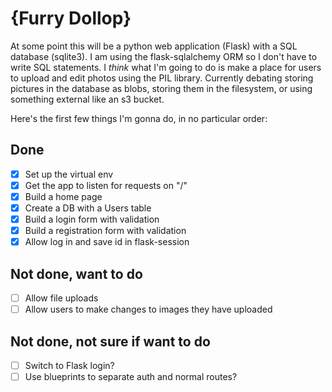 # {Furry Dollop}

At some point this will be a python web application (Flask) with a SQL database (sqlite3). I am using the flask-sqlalchemy ORM so I don't have to write SQL statements. I *think* what I'm going to do is make a place for users to upload and edit photos using the PIL library. Currently debating storing pictures in the database as blobs, storing them in the filesystem, or using something external like an s3 bucket. 

Here's the first few things I'm gonna do, in no particular order:
## Done
- [x] Set up the virtual env
- [x] Get the app to listen for requests on "/"
- [x] Build a home page
- [x] Create a DB with a Users table
- [x] Build a login form with validation
- [x] Build a registration form with validation
- [x] Allow log in and save id in flask-session

## Not done, want to do
- [ ] Allow file uploads
- [ ] Allow users to make changes to images they have uploaded

## Not done, not sure if want to do
- [ ] Switch to Flask login? 
- [ ] Use blueprints to separate auth and normal routes?
